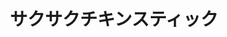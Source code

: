 ---
id: 034
title: "サクサクチキンスティック"
date_cooked: 2025-07-09
image: /images/cooklog/034-sakusaku-chikin-sutikku.jpg
tags: [肉, 鶏胸肉]
cook_logs:
  - date: 2025-07-09
    rating: 5
    notes: >
      I didn't think it would taste this good.
      However, I may be biased since I've never successfully cooked fried chicken before, so I was amazed at how it turned out tasting like something bought outside.
      I guess if I judged purely on taste, without that personal history, I would say it's a solid 4.
    image: /images/cooklog/034-sakusaku-chikin-sutikku.jpg
---